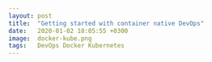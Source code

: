 ```yaml
---
layout: post
title:  "Getting started with container native DevOps"
date:   2020-01-02 18:05:55 +0300
image:  docker-kube.png
tags:   DevOps Docker Kubernetes
---
```

